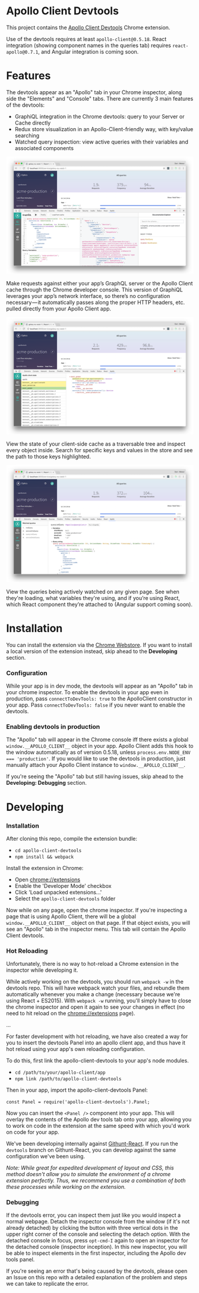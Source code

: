 Apollo Client Devtools
===
This project contains the [Apollo Client Devtools](...) Chrome extension.

Use of the devtools requires at least `apollo-client@0.5.18`. React integration (showing component names in the queries tab) requires `react-apollo@0.7.1`, and Angular integration is coming soon.

Features
===

The devtools appear as an "Apollo" tab in your Chrome inspector, along side the "Elements" and "Console" tabs. There are currently 3 main features of the devtools:

 * GraphiQL integration in the Chrome devtools: query to your Server or Cache directly
 * Redux store visualization in an Apollo-Client-friendly way, with key/value searching
 * Watched query inspection: view active queries with their variables and associated components

![GraphiQL Console](/imgs/apollo-devtools-graphiql.png)

Make requests against either your app’s GraphQL server or the Apollo Client cache through the Chrome developer console. This version of GraphiQL leverages your app’s network interface, so there’s no configuration necessary — it automatically passes along the proper HTTP headers, etc. pulled directly from your Apollo Client app.

![Store Inspector](/imgs/apollo-devtools-store.png)

View the state of your client-side cache as a traversable tree and inspect every object inside.
Search for specific keys and values in the store and see the path to those keys highlighted.

![Watched Query Inspector](/imgs/apollo-devtools-queries.png)

View the queries being actively watched on any given page. See when they're loading, what variables
they're using, and if you’re using React, which React component they’re attached to (Angular support coming soon).

Installation
===
You can install the extension via the [Chrome Webstore](...). If you want to install a local version of the extension instead, skip ahead to the __Developing__ section.

### Configuration
While your app is in dev mode, the devtools will appear as an "Apollo" tab in your chrome inspector. To enable the devtools in your app even in production, pass `connectToDevTools: true` to the ApolloClient constructor in your app.  Pass `connectToDevTools: false` if you never want to enable the devtools.

### Enabling devtools in production
The "Apollo" tab will appear in the Chrome console iff there exists a global `window.__APOLLO_CLIENT__` object in your app. Apollo Client adds this hook to the window automatically as of version 0.5.18, unless `process.env.NODE_ENV === 'production'`. If you would like to use the devtools in production, just manually attach your Apollo Client instance to `window.__APOLLO_CLIENT__`.

If you're seeing the "Apollo" tab but still having issues, skip ahead to the __Developing: Debugging__ section.

Developing
===

### Installation


After cloning this repo, compile the extension bundle:

 * `cd apollo-client-devtools`
 * `npm install && webpack`

Install the extension in Chrome:

 * Open [chrome://extensions](chrome://extensions)
 * Enable the 'Developer Mode' checkbox
 * Click 'Load unpacked extensions...'
 * Select the `apollo-client-devtools` folder


Now while on any page, open the chrome inspector. If you're inspecting a page that is using Apollo Client, there will be a global `window.__APOLLO_CLIENT__` object on that page. If that object exists, you will see an "Apollo" tab in the inspector menu. This tab will contain the Apollo Client devtools.

### Hot Reloading
Unfortunately, there is no way to hot-reload a Chrome extension in the inspector while developing it.

While actively working on the devtools, you should run `webpack -w` in the devtools repo. This will have webpack watch your files, and rebundle them automatically whenever you make a change (necessary because we're using React + ES2015). With `webpack -w` running, you'll simply have to close the chrome inspector and open it again to see your changes in effect (no need to hit reload on the [chrome://extensions](chrome://extensions) page).

...

For faster development with hot reloading, we have also created a way for you to insert the devtools Panel into an apollo client app, and thus have it hot reload using your app's own reloading configuration.

To do this, first link the apollo-client-devtools to your app's node modules.

 * `cd /path/to/your/apollo-client/app`
 * `npm link /path/to/apollo-client-devtools`

Then in your app, import the apollo-client-devtools Panel:

`const Panel = require('apollo-client-devtools').Panel;`

Now you can insert the `<Panel />` component into your app. This will overlay the contents of the Apollo dev tools tab onto your app, allowing you to work on code in the extension at the same speed with which you'd work on code for your app.

We've been developing internally against [Githunt-React](https://github.com/apollostack/GitHunt-React). If you run the `devtools` branch on Githunt-React, you can develop against the same configuration we've been using.

*Note: While great for expedited development of layout and CSS, this method doesn't allow you to simulate the environment of a chrome extension perfectly. Thus, we recommend you use a combination of both these processes while working on the extension.*

### Debugging
If the devtools error, you can inspect them just like you would inspect a normal webpage. Detach the inspector console from the window (if it's not already detached) by clicking the button with three vertical dots in the upper right corner of the console and selecting the detach option. With the detached console in focus, press `opt-cmd-I` again to open an inspector
for the detached console (inspector inception). In this new inspector, you will be able to inspect elements in the first inspector, including the Apollo dev tools panel.

If you're seeing an error that's being caused by the devtools, please open an Issue on this repo with a detailed explanation of the problem and steps we can take to replicate the error.
